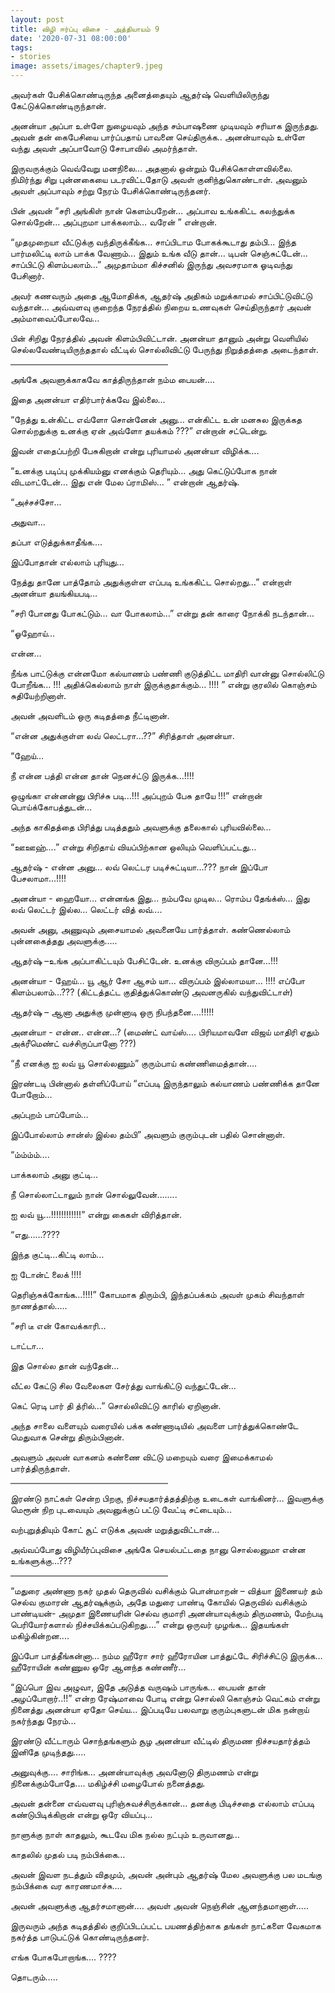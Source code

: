 ```yaml
---
layout: post
title: விழி ஈர்ப்பு விசை - அத்தியாயம் 9
date: '2020-07-31 08:00:00'
tags:
- stories
image: assets/images/chapter9.jpeg
---
```

அவர்கள் பேசிக்கொண்டிருந்த அனைத்தையும் ஆதர்ஷ் வெளியிலிருந்து கேட்டுக்கொண்டிருந்தான்.

அனன்யா அப்பா உள்ளே நுழையவும் அந்த சம்பாஷணை முடியவும் சரியாக இருந்தது. அவன் தன் கைபேசியை பார்ப்பதாய் பாவனை செய்திருக்க.. அனன்யாவும் உள்ளே வந்து அவள் அப்பாவோடு சோபாவில் அமர்ந்தாள்.

இருவருக்கும் வெவ்வேறு மனநிலை… அதனால் ஒன்றும் பேசிக்கொள்ளவில்லை. நிமிர்ந்து சிறு புன்னகையை படரவிட்டதோடு அவள் குனிந்துகொண்டாள். அவனும் அவள் அப்பாவும் சற்று நேரம் பேசிக்கொண்டிருந்தனர்.

பின் அவன் “சரி அங்கிள் நான் கெளம்பறேன்… அப்பாவ உங்ககிட்ட கலந்துக்க சொல்றேன்… அப்புறமா பாக்கலாம்… வரேன் ” என்றான்.

“முதமுறையா வீட்டுக்கு வந்திருக்கீங்க… சாப்பிடாம போகக்கூடாது தம்பி… இந்த பார்மலிட்டி லாம் பாக்க வேணாம்… இதும் உங்க வீடு தான்… டிபன் செஞ்சுட்டேன்… சாப்பிட்டு கிளம்பலாம்…” அமுதாம்மா கிச்சனில் இருந்து அவசரமாக ஓடிவந்து பேசினார்.

அவர் கணவரும் அதை ஆமோதிக்க, ஆதர்ஷ் அதிகம் மறுக்காமல் சாப்பிட்டுவிட்டு வந்தான்… அவ்வளவு குறைந்த நேரத்தில் நிறைய உணவுகள் செய்திருந்தார் அவன் அம்மாவைப்போலவே…

பின் சிறிது நேரத்தில் அவன் கிளம்பிவிட்டான். அனன்யா தானும் அன்று வெளியில் செல்லவேண்டியிருந்ததால் வீட்டில் சொல்லிவிட்டு பேருந்து நிறுத்தத்தை அடைந்தாள்.

<hr style="width:50%;height:2px;border-width:0;color:gray;background-color:gray" >

அங்கே அவளுக்காகவே காத்திருந்தான் நம்ம பையன்….

இதை அனன்யா எதிர்பார்க்கவே இல்லை…

“நேத்து உன்கிட்ட எவ்ளோ சொன்னேன் அனு… என்கிட்ட உன் மனசுல இருக்கத சொல்றதுக்கு உனக்கு ஏன் அவ்ளோ தயக்கம் ???” என்றான் சட்டென்று.

இவன் எதைப்பற்றி பேசுகிறான் என்று புரியாமல் அனன்யா விழிக்க….

“உனக்கு படிப்பு முக்கியம்னு எனக்கும் தெரியும்… அது கெட்டுப்போக நான் விடமாட்டேன்… இது என் மேல ப்ராமிஸ்… ” என்றான் ஆதர்ஷ்.

“அச்சச்சோ...

அதுவா...

தப்பா எடுத்துக்காதீங்க....

இப்போதான் எல்லாம் புரியுது…

நேத்து தானே பாத்தோம் அதுக்குள்ள எப்படி உங்ககிட்ட சொல்றது…” என்றாள் அனன்யா தயங்கியபடி…

“சரி போனது போகட்டும்… வா போகலாம்…” என்று தன் காரை நோக்கி நடந்தான்…

“ஓஹோய்…

என்ன…

நீங்க பாட்டுக்கு என்னமோ கல்யாணம் பண்ணி குடுத்திட்ட மாதிரி வான்னு சொல்லிட்டு போறீங்க… !!! அதிக்கெல்லாம் நாள் இருக்குதாக்கும்… !!!! ” என்று குரலில் கொஞ்சம் சுதியேற்றினாள்.

அவன் அவளிடம் ஒரு கடிதத்தை நீட்டினான்.

“என்ன அதுக்குள்ள லவ் லெட்டரா…??” சிரித்தாள் அனன்யா.

“ஹேய்…

நீ என்ன பத்தி என்ன தான் நெனச்ட்டு இருக்க…!!!!

ஒழுங்கா என்னன்னு பிரிச்சு படி…!!! அப்புறம் பேசு தாயே !!!” என்றான்  பொய்க்கோபத்துடன்…

அந்த காகிதத்தை பிரித்து படித்ததும் அவளுக்கு தலைகால் புரியவில்லை…

“ஊஊஹ்….” என்று சிறிதாய் வியப்பிற்கான ஒலியும் வெளிப்பட்டது…

ஆதர்ஷ் - என்ன அனு… லவ் லெட்டர படிச்சுட்டியா…??? நான் இப்போ பேசலாமா…!!!!

அனன்யா - ஹையோ… என்னங்க இது… நம்பவே முடில… ரொம்ப தேங்க்ஸ்…
இது லவ் லெட்டர் இல்ல… லெட்டர் வித் லவ்….

அவன் அனு, அணுவும் அசையாமல் அவனையே  பார்த்தாள்.
கண்ணெல்லாம் புன்னகைத்தது அவளுக்கு…..

ஆதர்ஷ் –உங்க அப்பாகிட்டயும் பேசிட்டேன். உனக்கு விருப்பம் தானே…!!!

அனன்யா - ஹேய்… யூ ஆர் சோ ஆசம் யா… விருப்பம் இல்லாமயா… !!!! எப்போ கிளம்பலாம்…??? (கிட்டத்தட்ட குதித்துக்கொண்டு அவனருகில் வந்துவிட்டாள்)

ஆதர்ஷ் – ஆனா அதுக்கு முன்னாடி ஒரு நிபந்தனை….!!!!!

அனன்யா - என்ன.. என்ன…? (மைண்ட் வாய்ஸ்…. பிரியமாவளே விஜய் மாதிரி ஏதும் அக்ரீமெண்ட் வச்சிருப்பானோ ???)

“நீ எனக்கு ஐ லவ் யூ சொல்லணும்” குரும்பாய் கண்ணிமைத்தான்….

இரண்டடி பின்னால் தள்ளிப்போய் “எப்படி இருந்தாலும் கல்யாணம் பண்ணிக்க தானே போறோம்…

அப்புறம் பாப்போம்…

இப்போல்லாம் சான்ஸ் இல்ல தம்பி” அவளும் குரும்புடன் பதில் சொன்னாள்.

“ம்ம்ம்ம்….

பாக்கலாம் அனு குட்டி…

நீ சொல்லாட்டாலும் நான் சொல்லுவேன்….....

ஐ லவ் யூ…!!!!!!!!!!!!” என்று கைகள் விரித்தான்.

“எது……????

இந்த குட்டி…கிட்டி லாம்…

ஐ டோன்ட் லைக் !!!!

தெரிஞ்சுக்கோங்க…!!!!” கோபமாக திரும்பி, இந்தப்பக்கம் அவள் முகம் சிவந்தாள் நாணத்தால்…..

“சரி டீ என் கோவக்காரி…

டாட்டா…

இத சொல்ல தான் வந்தேன்…

வீட்ல கேட்டு சில வேலைகள சேர்த்து வாங்கிட்டு வந்துட்டேன்…

கெட் ரெடி பார் தி த்ரில்…” சொல்லிவிட்டு காரில் ஏறினான்.

அந்த சாலை வளையும் வரையில் பக்க கண்ணாடியில் அவளை பார்த்துக்கொண்டே மெதுவாக சென்று திரும்பினான்.

அவளும் அவன் வாகனம் கண்ணை விட்டு மறையும் வரை இமைக்காமல் பார்த்திருந்தாள்.

<hr style="width:50%;height:2px;border-width:0;color:gray;background-color:gray" >

இரண்டு நாட்கள் சென்ற பிறகு, நிச்சயதார்த்தத்திற்கு உடைகள் வாங்கினர்… இவளுக்கு மெரூன் நிற புடவையும் அவனுக்குப் பட்டு வேட்டி சட்டையும்…

வற்புறுத்தியும் கோட் சூட் எடுக்க அவன் மறுத்துவிட்டான்…

அவ்வப்போது விழியீர்ப்புவிசை அங்கே செயல்பட்டதை நானு சொல்லனுமா என்ன உங்களுக்கு…???

<hr style="width:50%;height:2px;border-width:0;color:gray;background-color:gray" >

“மதுரை அண்ணா நகர் முதல் தெருவில் வசிக்கும் பொன்மாறன் – வித்யா இணையர் தம் செல்வ குமாரன் ஆதர்ஷுக்கும், அதே மதுரை பாண்டி கோயில் தெருவில் வசிக்கும் பாண்டியன்- அமுதா இணையரின் செல்வ குமாரி அனன்யாவுக்கும் திருமணம், மேற்படி பெரியோர்களால் நிச்சயிக்கப்படுகிறது….” என்று ஒருவர் முழங்க... இதயங்கள் மகிழ்கின்றன....

இப்போ பாத்தீங்கன்னா… நம்ம ஹீரோ சார் ஹீரோயின பாத்துட்டே சிரிச்சிட்டு இருக்க… ஹீரோயின் கண்ணுல ஒரே ஆனந்த கண்ணீர்…

“இப்பொ இவ அழுவா, இதே அடுத்த வருஷம் பாருங்க… பையன் தான் அழப்போறார்..!!” என்ற ரேஷ்மாவை போடி என்று சொல்லி கொஞ்சம் வெட்கம் என்று நினைத்து அனன்யா ஏதோ செய்ய… இப்படியே பலவாறு குரும்புகளுடன் மிக நன்றாய் நகர்ந்தது நேரம்…

இரண்டு வீட்டாரும் சொந்தங்களும் சூழ அனன்யா வீட்டில் திருமண நிச்சயதார்த்தம் இனிதே  முடிந்தது…..

அனுவுக்கு…. சாரிங்க… அனன்யாவுக்கு அவனோடு திருமணம் என்று நினைக்கும்போதே…. மகிழ்ச்சி மழைபோல் நனைத்தது.

அவன் தன்னை எவ்வளவு புரிஞ்சுவச்சிருக்கான்… தனக்கு பிடிச்சதை எல்லாம் எப்படி கண்டுபிடிக்கிறான் என்று ஒரே வியப்பு…

நாளுக்கு நாள் காதலும், கூடவே மிக நல்ல நட்பும் உருவானது…

காதலில் முதல் படி நம்பிக்கை…

அவன் இவள நடத்தும் விதமும், அவன் அன்பும் ஆதர்ஷ் மேல அவளுக்கு பல மடங்கு நம்பிக்கை  வர காரணமாச்சு….

அவன் அவளுக்கு ஆதர்சமானான்…. அவள் அவன் நெஞ்சின் ஆனந்தமானாள்…..

இருவரும் அந்த கடிதத்தில் குறிப்பிடப்பட்ட பயணத்திற்காக தங்கள் நாட்களை வேகமாக நகர்த்த பாடுபட்டுக் கொண்டிருந்தனர்.

எங்க போகபோறாங்க…. ????

தொடரும்…..
